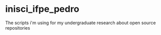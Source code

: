 # inisci_ifpe_pedro
The scripts i'm using for my undergraduate research about open source repositories
